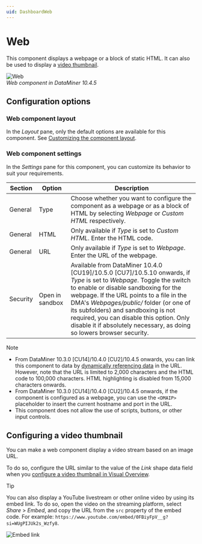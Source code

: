 ```yaml
---
uid: DashboardWeb
---
```


# Web

This component displays a webpage or a block of static HTML. It can also be used to display a [video thumbnail](#configuring-a-video-thumbnail).

![Web](~/dataminer/images/Web_Component.png)<br>*Web component in DataMiner 10.4.5*

## Configuration options

### Web component layout

In the *Layout* pane, only the default options are available for this component. See [Customizing the component layout](xref:Customize_Component_Layout).

### Web component settings

In the *Settings* pane for this component, you can customize its behavior to suit your requirements.

| Section | Option | Description |
|--|--|--|
| General | Type | Choose whether you want to configure the component as a webpage or as a block of HTML by selecting *Webpage* or *Custom HTML* respectively. |
| General | HTML | Only available if *Type* is set to *Custom HTML*. Enter the HTML code. |
| General | URL | Only available if *Type* is set to *Webpage*. Enter the URL of the webpage. |
| Security | Open in sandbox | Available from DataMiner 10.4.0 [CU19]/10.5.0 [CU7]/10.5.10 onwards<!-- RN 43584 -->, if *Type* is set to *Webpage*. Toggle the switch to enable or disable sandboxing for the webpage. If the URL points to a file in the DMA's *Webpages/public/* folder (or one of its subfolders) and sandboxing is not required, you can disable this option. Only disable it if absolutely necessary, as doing so lowers browser security. |

> [!NOTE]
>
> - From DataMiner 10.3.0 [CU14]/10.4.0 [CU2]/10.4.5 onwards<!--RN 38993-->, you can link this component to data by [dynamically referencing data](xref:Dynamically_Referencing_Data_in_Text) in the URL. However, note that the URL is limited to 2,000 characters and the HTML code to 100,000 characters. HTML highlighting is disabled from 15,000 characters onwards.
> - From DataMiner 10.3.0 [CU14]/10.4.0 [CU2]/10.4.5 onwards<!--RN 38993-->, if the component is configured as a webpage, you can use the `<DMAIP>` placeholder to insert the current hostname and port in the URL.
> - This component does not allow the use of scripts, buttons, or other input controls.

## Configuring a video thumbnail

You can make a web component display a video stream based on an image URL.

To do so, configure the URL similar to the value of the *Link* shape data field when you [configure a video thumbnail in Visual Overview](xref:Linking_a_shape_to_a_video_thumbnail).

> [!TIP]
> You can also display a YouTube livestream or other online video by using its embed link. To do so, open the video on the streaming platform, select *Share* > *Embed*, and copy the URL from the `src` property of the embed code. For example: `https://www.youtube.com/embed/0FBiyFpV__g?si=WUgPIJUk2s_Wzfy8`.
>
> ![Embed link](~/dataminer/images/Web_component_embed_video.png)
